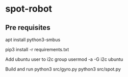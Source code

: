 # spot-robot


## Pre requisites


apt install python3-smbus


pip3 install -r requirements.txt

Add ubuntu user to i2c group
usermod -a -G i2c ubuntu


Build and run
python3 src/gyro.py
python3 src/spot.py



